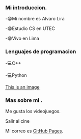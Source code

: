 ### Mi introduccion.
-:grin:Mi nombre es Alvaro Lira

-:grin:Estudio CS en UTEC

-:grin:Vivo en Lima

### Lenguajes de programacion
-:computer:C++

-:computer:Python

[This is an image](https://i.ytimg.com/vi/7TezZ2JbvZs/maxresdefault.jpg)

### Mas sobre mi .
Me gusta los videojuegos.

Salir al cine 

Mi correo es  [GitHub Pages](https://mail.google.com/mail/u/1/#inbox).
